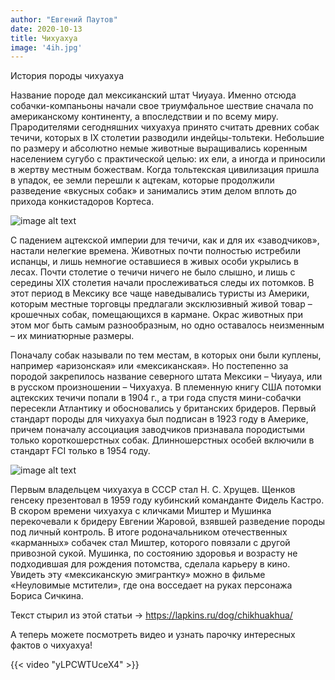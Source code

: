 ```yaml
---
author: "Евгений Паутов"
date: 2020-10-13
title: Чихуахуа
image: '4ih.jpg'
---
```


История породы чихуахуа

Название породе дал мексиканский штат Чиуауа. Именно отсюда собачки-компаньоны начали свое триумфальное шествие сначала по американскому континенту, а впоследствии и по всему миру. Прародителями сегодняшних чихуахуа принято считать древних собак течичи, которых в IX столетии разводили индейцы-тольтеки. Небольшие по размеру и абсолютно немые животные выращивались коренным населением сугубо с практической целью: их ели, а иногда и приносили в жертву местным божествам. Когда тольтекская цивилизация пришла в упадок, ее земли перешли к ацтекам, которые продолжили разведение «вкусных собак» и занимались этим делом вплоть до прихода конкистадоров Кортеса.

![image alt text](https://lapkins.ru/upload/resize_cache/iblock/7b0/412_2150_1/7b0eb89c65860f2ccd154f9393b21f82.jpg)

С падением ацтекской империи для течичи, как и для их «заводчиков», настали нелегкие времена. Животных почти полностью истребили испанцы, и лишь немногие оставшиеся в живых особи укрылись в лесах. Почти столетие о течичи ничего не было слышно, и лишь с середины XIX столетия начали прослеживаться следы их потомков. В этот период в Мексику все чаще наведывались туристы из Америки, которым местные торговцы предлагали эксклюзивный живой товар – крошечных собак, помещающихся в кармане. Окрас животных при этом мог быть самым разнообразным, но одно оставалось неизменным – их миниатюрные размеры.

Поначалу собак называли по тем местам, в которых они были куплены, например «аризонская» или «мексиканская». Но постепенно за породой закрепилось название северного штата Мексики – Чиуауа, или в русском произношении – Чихуахуа. В племенную книгу США потомки ацтекских течичи попали в 1904 г., а три года спустя мини-собачки пересекли Атлантику и обосновались у британских бридеров. Первый стандарт породы для чихуахуа был подписан в 1923 году в Америке, причем поначалу ассоциация заводчиков признавала породистыми только короткошерстных собак. Длинношерстных особей включили в стандарт FCI только в 1954 году.

![image alt text](https://lapkins.ru/upload/resize_cache/iblock/430/412_2150_1/430f435c3758524db528d41037902306.jpg)

Первым владельцем чихуахуа в СССР стал Н. С. Хрущев. Щенков генсеку презентовал в 1959 году кубинский команданте Фидель Кастро. В скором времени чихуахуа с кличками Миштер и Мушинка перекочевали к бридеру Евгении Жаровой, взявшей разведение породы под личный контроль. В итоге родоначальником отечественных «карманных» собачек стал Миштер, которого повязали с другой привозной сукой. Мушинка, по состоянию здоровья и возрасту не подходившая для рождения потомства, сделала карьеру в кино. Увидеть эту «мексиканскую эмигрантку» можно в фильме «Неуловимые мстители», где она восседает на руках персонажа Бориса Сичкина.

Текст стырил из этой статьи → https://lapkins.ru/dog/chikhuakhua/

А теперь можете посмотреть видео и узнать парочку интересных фактов о чихуахуа!

{{< video "yLPCWTUceX4" >}}
